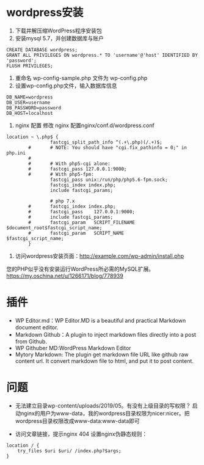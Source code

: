 
# wordpress安装

1. 下载并解压缩WordPress程序安装包
1. 安装mysql 5.7，并创建数据库与账户
```
CREATE DATABASE wordpress;
GRANT ALL PRIVILEGES ON wordpress.* TO 'username'@'host' IDENTIFIED BY 'password';
FLUSH PRIVILEGES;
```
1. 重命名 wp-config-sample.php 文件为 wp-config.php
1. 设置wp-config.php文件，输入数据库信息
```
DB_NAME=wordpress
DB_USER=username
DB_PASSWORD=password
DB_HOST=localhost
```

1. nginx 配置 修改 nginx 配置nginx/conf.d/wordpress.conf
```
location ~ \.php$ {
                fastcgi_split_path_info ^(.+\.php)(/.+)$;
        #       # NOTE: You should have "cgi.fix_pathinfo = 0;" in php.ini
        #
        #       # With php5-cgi alone:
        #       fastcgi_pass 127.0.0.1:9000;
        #       # With php5-fpm:
                fastcgi_pass unix:/run/php/php5.6-fpm.sock;
                fastcgi_index index.php;
                include fastcgi_params;

				# php 7.x
        #       fastcgi_index index.php;
        #       fastcgi_pass    127.0.0.1:9000;
        #       include fastcgi_params;
        #       fastcgi_param   SCRIPT_FILENAME    $document_root$fastcgi_script_name;
        #       fastcgi_param   SCRIPT_NAME        $fastcgi_script_name;
        }
```

1. 访问wordpress安装页面：http://example.com/wp-admin/install.php


您的PHP似乎没有安装运行WordPress所必需的MySQL扩展。
https://my.oschina.net/u/1266171/blog/778939

# 插件

* WP Editor.md：WP Editor.MD is a beautiful and practical Markdown document editor.
* Markdown Github：A plugin to inject markdown files directly into a post from Github.
* WP Githuber MD:WordPress Markdown Editor
* Mytory Markdown: The plugin get markdown file URL like github raw content url. It convert markdown file to html, and put it to post content.


# 问题

* 无法建立目录wp-content/uploads/2019/05。有没有上级目录的写权限？
启动nginx的用户为www-data，我的wordpress目录权限为nicer:nicer。把wordpress目录权限改成www-data:www-data即可

* 访问文章链接，提示nginx 404
设置nginx伪静态规则：
```
location / {
	try_files $uri $uri/ /index.php?$args;
}
```
